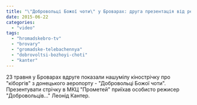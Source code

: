```yaml
---
title: "\"Добровольці Божої чоти\" у Броварах: друга презентація від режисера - HromadskeBro.tv"
date: 2015-06-22
categories: 
  - "video"
tags: 
  - "hromadskebro-tv"
  - "brovary"
  - "gromadske-telebachennya"
  - "dobrovoltsi-bozhoyi-choti"
  - "kanter"
---
```


23 травня у Броварах вдруге показали нашумілу кінострічку про "кіборгів" з донецького аеропорту - "Добровольці Божої чоти". Презентувати стрічку в МКЦ "Прометей" приїхав особисто режисер "Добровольців..." Леонід Кантер.
